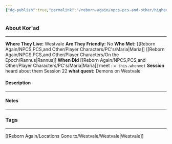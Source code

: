 ```yaml
---
{"dg-publish":true,"permalink":"/reborn-again/npcs-pcs-and-other/higher-powers/kor-ad/"}
---
```





### About Kor'ad
---
**Where They Live:** Westvale 
**Are They Friendly:** No 
**Who Met:** [[Reborn Again/NPCS,PCS,and Other/Player Characters/PC's/Maria\|Maria]] [[Reborn Again/NPCS,PCS,and Other/Player Characters/On the Epoch/Rannus\|Rannus]]
**When Did** [[Reborn Again/NPCS,PCS,and Other/Player Characters/PC's/Maria\|Maria]] meet : `= this.whenmet` 
**Session** heard about them Session 22 
**what quest:** Demons  on Westvale


#### Description


---

#### Notes
---



### Tags 

---
[[Reborn Again/Locations Gone to/Westvale/Westvale\|Westvale]]


